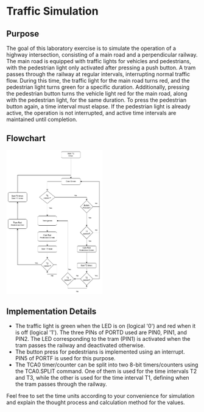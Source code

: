 # Traffic Simulation

## Purpose
The goal of this laboratory exercise is to simulate the operation of a highway intersection, consisting of a main road and a perpendicular railway. The main road is equipped with traffic lights for vehicles and pedestrians, with the pedestrian light only activated after pressing a push button. A tram passes through the railway at regular intervals, interrupting normal traffic flow. During this time, the traffic light for the main road turns red, and the pedestrian light turns green for a specific duration. Additionally, pressing the pedestrian button turns the vehicle light red for the main road, along with the pedestrian light, for the same duration. To press the pedestrian button again, a time interval must elapse. If the pedestrian light is already active, the operation is not interrupted, and active time intervals are maintained until completion.

## Flowchart
<img src="./figures/flowchart.png" width="50%" height="50%">

## Implementation Details
- The traffic light is green when the LED is on (logical '0') and red when it is off (logical '1'). The three PINs of PORTD used are PIN0, PIN1, and PIN2. The LED corresponding to the tram (PIN1) is activated when the tram passes the railway and deactivated otherwise.
- The button press for pedestrians is implemented using an interrupt. PIN5 of PORTF is used for this purpose.
- The TCA0 timer/counter can be split into two 8-bit timers/counters using the TCA0.SPLIT command. One of them is used for the time intervals T2 and T3, while the other is used for the time interval T1, defining when the tram passes through the railway.

Feel free to set the time units according to your convenience for simulation and explain the thought process and calculation method for the values.
